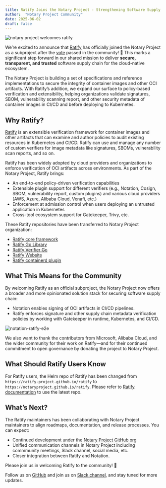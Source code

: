 ```yaml
---
title: Ratify Joins the Notary Project - Strengthening Software Supply Chain Security Together!
author:  "Notary Project Community"
date: 2025-06-02
draft: false
---
```


![notary project welcomes ratify](/notation-ratify.svg)

We’re excited to announce that [Ratify](https://ratify.dev/) has officially joined the Notary Project as a subproject after the [vote](https://github.com/notaryproject/.github/issues/81) passed in the community! 🎉 This marks a significant step forward in our shared mission to deliver **secure, transparent, and trusted** software supply chain for the cloud-native ecosystem.

The Notary Project is building a set of specifications and reference implementations to secure the integrity of container images and other OCI artifacts. With Ratify’s addition, we expand our surface to policy-based verification and extensibility, helping organizations validate signatures, SBOM, vulnerability scanning report, and other security metadata of container images in CI/CD and before deploying to Kubernetes.

## Why Ratify?

[Ratify](https://ratify.dev/) is an extensible verification framework for container images and other artifacts that can examine and author policies to audit existing resources in Kubernetes and CI/CD. Ratify can use and manage any number of custom verifiers for image metadata like signatures, SBOMs, vulnerability scan reports, and so on.

Ratify has been widely adopted by cloud providers and organizations to enforce verification of OCI artifacts across environments. As part of the Notary Project, Ratify brings:

* An end-to-end policy-driven verification capabilities
* Extensible plugin support for different verifiers (e.g., Notation, Cosign, SBOM, vulnerability report, custom plugins) and various cloud providers (AWS, Azure, Alibaba Cloud, Venafi, etc.)
* Enforcement at admission control when users deploying an untrusted application in Kubernetes 
* Cross-tool ecosystem support for Gatekeeper, Trivy, etc.

These Ratify repositories have been transferred to Notary Project organization:

- [Ratify core framework](https://github.com/notaryproject/ratify)
- [Ratify Go Library](https://github.com/notaryproject/ratify-go)
- [Ratify Verifier Go](https://github.com/notaryproject/ratify-verifier-go)
- [Ratify Website](https://github.com/notaryproject/ratify-web)
- [Ratify containerd plugin](https://github.com/notaryproject/ratify-containerd)

## What This Means for the Community

By welcoming Ratify as an official subproject, the Notary Project now offers a broader and more opinionated solution stack for securing software supply chain:

- Notation enables signing of OCI artifacts in CI/CD pipelines.
- Ratify enforces signature and other supply chain metadata verification policies by working with Gatekeeper in runtime, Kubernetes, and CI/CD.

![notation-ratify-e2e](/notation-ratify-e2e.png)

We also want to thank the contributors from Microsoft, Alibaba Cloud, and the wider community for their work on Ratify—and for their continued commitment to open governance by donating the project to Notary Project.

## What Should Ratify Users Know

For Ratify users, the Helm repo of Ratify has been changed from `https://ratify-project.github.io/ratify` to `https://notaryproject.github.io/ratify`. Please refer to [Ratify documentation](https://ratify.dev/docs/quick-start) to use the latest repo.

## What’s Next?

The Ratify maintainers has been collaborating with Notary Project maintainers to align roadmaps, documentation, and release processes. You can expect:

* Continued development under the [Notary Project GitHub org](https://github.com/notaryproject)
* Unified communication channels in Notary Project including commmunity meetings, Slack channel, social media, etc.
* Closer integration between Ratify and Notation. 

Please join us in welcoming Ratify to the community! 🙌

Follow us on [GitHub](https://github.com/notaryproject) and join us on [Slack channel](https://cloud-native.slack.com/archives/CQUH8U287), and stay tuned for more updates.
